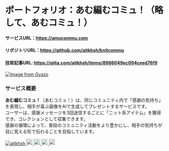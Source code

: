 # ポートフォリオ：あむ編むコミュ！（略して、あむコミュ！）
#### サービスURL：https://amucommu.com
#### リポジトリURL：https://github.com/aitkhsh/knitcommu
#### 技術記事URL: https://qiita.com/aitkhsh/items/8986049ec094ceed76f9
[![Image from Gyazo](https://i.gyazo.com/4c08aca9c043423da3871226f171a3d4.png)](https://gyazo.com/4c08aca9c043423da3871226f171a3d4)

### サービス概要
**あむ編むコミュ！**（あむコミュ！）は、同じコミュニティ内で「感謝の気持ち」を表現し、相手が喜ぶ画像をAIで生成してプレゼントするサービスです。<br>
ユーザーは、感謝メッセージを3回送信するごとに「ニット系アイテム」を獲得でき、コレクションとして収集できます。<br>
感謝の循環によって、普段のコミュニティ活動をより豊かにし、相手の気持ちが目に見える形で伝わることを目指しています。<br>

<p align="left">
  <a href="https://github.com/aitkhsh/aitkhsh/">
    <img src="https://komarev.com/ghpvc/?username=aitkhsh" alt="aitkhsh" />
  </a>
  <a href="http://twitter.com/aiaipanick">
    <img height="20" src="https://img.shields.io/twitter/follow/aiaipanick?label=Twitter&logo=twitter&style=flat" />
  </a>
  <a href="https://github.com/aitkhsh">
    <img height="20" src="https://img.shields.io/github/followers/aitkhsh?label=follow&logo=github&style=flat" />
  </a>
  <a href="http://qiita.com/aitkhsh">
    <img height="20" src="https://qiita-badge.apiapi.app/s/aitkhsh/posts.svg" />
  </a>
  <//qiita.com/aitkhsh">
    <img height="20" src="https://qiita-badge.apiapi.app/s/aitkhsh/contributions.svg" />
  </a>
</p>


<!--
**aitkhsh/aitkhsh** is a ✨ _special_ ✨ repository because its `README.md` (this file) appears on your GitHub profile.

Here are some ideas to get you started:

- 🔭 I’m currently working on ...
- 🌱 I’m currently learning ...
- 👯 I’m looking to collaborate on ...
- 🤔 I’m looking for help with ...
- 💬 Ask me about ...
- 📫 How to reach me: ...
- 😄 Pronouns: ...
- ⚡ Fun fact: ...
-->
